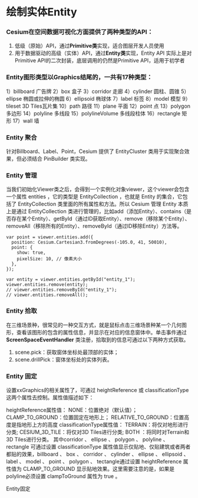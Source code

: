 # 绘制实体Entity
### Cesium在空间数据可视化方面提供了两种类型的API：
1. 低级（原始）API，通过**Primitive类**实现，适合图层开发人员使用
2. 用于数据驱动的高级（实体）API，通过**Entity类**实现，Entity API 实际上是对Primitive API的二次封装，底层调用的仍然是Primitive API，适用于初学者

### Entity图形类型以Graphics结尾的，一共有17种类型：
1）billboard 广告牌
2）box 盒子
3）corridor 走廊
4）cylinder 圆柱、圆锥
5）ellipse 椭圆或拉伸的椭圆
6）ellipsoid 椭球体
7）label 标签
8）model 模型
9）tileset 3D Tiles瓦片集
10）path 路径
11）plane 平面
12）point 点
13）polygon 多边形
14）polyline 多线段
15）polylineVolume 多线段柱体
16）rectangle 矩形
17）wall 墙



### Entity 聚合
针对Billboard、Label、Point，Cesium 提供了 EntityCluster 类用于实现聚合效果，但必须结合 PinBuilder 类实现。

### Entity 管理
当我们初始化Viewer类之后，会得到一个实例化对象viewer，这个viewer会包含一个属性 entities ，它的类型是 EntityCollection ，也就是 Entity 的集合，它包括了 EntityCollection 类里面的所有属性和方法。所以 Cesium 管理 Entity 本质上是通过 EntityCollection 类进行管理的，比如add（添加Entity）、contains（是否存在某个Entity）、getById（通过ID获取Entity）、remove（移除某个Entity）、removeAll（移除所有的Entity）、removeById（通过ID移除Entity）方法等。

    var point = viewer.entities.add({
      position: Cesium.Cartesian3.fromDegrees(-105.0, 41, 50010),
      point: {
        show: true,
        pixelSize: 10, // 像素大小
      },
    });

    var entity = viewer.entities.getById("entity_1");
    viewer.entities.remove(entity);
    // viewer.entities.removeById("entity_1");
    // viewer.entities.removeAll();


### Entity 拾取
在三维场景种，很常见的一种交互方式，就是鼠标点击三维场景种某一个几何图形，查看该图形的包含的属性信息，并显示在对应的信息窗体中。单击事件通过 **ScreenSpaceEventHandler** 类注册，拾取到的信息可通过以下两种方式获取。
1. scene.pick：获取窗体坐标处最顶部的实体；
2. scene.drillPick：窗体坐标处的实体列表。


### Entity 固定
设置xxGraphics的相关属性了，可通过 heightReference 或 classificationType 这两个属性去控制。属性值描述如下：

heightReference属性值：
NONE：位置绝对（默认值）；
CLAMP_TO_GROUND：位置固定在地形上；
RELATIVE_TO_GROUND：位置高度是指地形上方的高度
classificationType属性值：
TERRAIN：将仅对地形进行分类;
CESIUM_3D_TILE：将仅对3D Tiles进行分类;
BOTH ：将同时对Terrain和3D Tiles进行分类。
其中corridor 、 ellipse 、 polygon 、 polyline 、 rectangle 可通过设置 classificationType 属性值显示仅贴地、仅贴建筑或者两者都贴的效果，billboard 、 box 、 corridor 、 cylinder 、 ellipse 、 ellipsoid 、 label 、 model 、 point 、 polygon 、 tectangle通过设置 heightReference 属性值为 CLAMP_TO_GROUND 显示贴地效果。这里需要注意的是，如果是polyline必须设置 clampToGround 属性为 true 。


















Entity固定